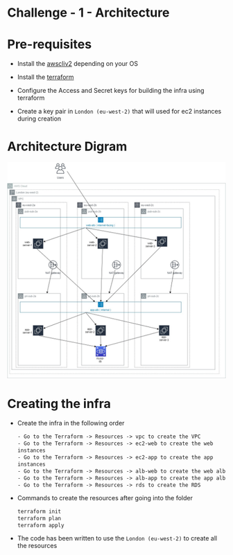 
Challenge - 1 - Architecture
=============================

# Pre-requisites

- Install the [awscliv2](https://docs.aws.amazon.com/cli/latest/userguide/install-cliv2.html) depending on your OS

- Install the [terraform](https://www.terraform.io/downloads.html)

- Configure the Access and Secret keys for building the infra using terraform

- Create a key pair in `London (eu-west-2)` that will used for ec2 instances during creation

# Architecture Digram

![Architecture](kpmg.jpg)

# Creating the infra

- Create the infra in the following order
    ```
    - Go to the Terraform -> Resources -> vpc to create the VPC
    - Go to the Terraform -> Resources -> ec2-web to create the web instances
    - Go to the Terraform -> Resources -> ec2-app to create the app instances
    - Go to the Terraform -> Resources -> alb-web to create the web alb
    - Go to the Terraform -> Resources -> alb-app to create the app alb
    - Go to the Terraform -> Resources -> rds to create the RDS
    ```

- Commands to create the resources after going into the folder
    ```
    terraform init
    terraform plan
    terraform apply
    ```
- The code has been written to use the `London (eu-west-2)` to create all the resources